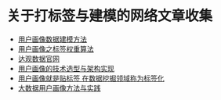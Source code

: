 关于打标签与建模的网络文章收集
=================================================================================

+ [用户画像数据建模方法](https://yq.aliyun.com/articles/9017)
+ [用户画像之标签权重算法](http://www.sohu.com/a/160943678_572440)
+ [达观数据官网](http://www.datagrand.com/)
+ [用户画像的技术选型与架构实现](http://m.blog.csdn.net/yinyang7008/article/details/52345997)
+ [用户画像就是贴标签 在数据挖掘领域称为标签化](http://www.cbdio.com/BigData/2016-01/28/content_4560601.htm)
+ [大数据用户画像方法与实践](https://www.cnblogs.com/cescyang/p/6017608.html)